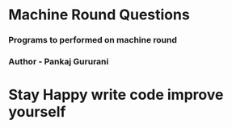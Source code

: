# Machine Round Questions

### Programs to performed on machine round 


### Author - Pankaj Gururani 
# Stay Happy write code improve yourself

